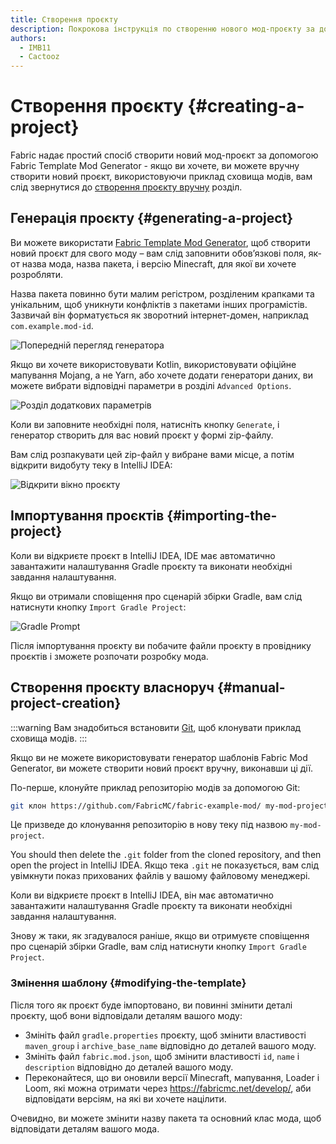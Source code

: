 ```yaml
---
title: Створення проєкту
description: Покрокова інструкція по створенню нового мод-проєкту за допомогою генератора шаблонів модів Fabric.
authors:
  - IMB11
  - Cactooz
---
```


# Створення проєкту {#creating-a-project}

Fabric надає простий спосіб створити новий мод-проєкт за допомогою Fabric Template Mod Generator - якщо ви хочете, ви можете вручну створити новий проєкт, використовуючи приклад сховища модів, вам слід звернутися до [створення проєкту вручну](#manual-project-creation) розділ.

## Генерація проєкту {#generating-a-project}

Ви можете використати [Fabric Template Mod Generator](https://fabricmc.net/develop/template/), щоб створити новий проєкт для свого моду – вам слід заповнити обов’язкові поля, як-от назва мода, назва пакета, і версію Minecraft, для якої ви хочете розробляти.

Назва пакета повинно бути малим регістром, розділеним крапками та унікальним, щоб уникнути конфліктів з пакетами інших програмістів. Зазвичай він форматується як зворотний інтернет-домен, наприклад `com.example.mod-id`.

![Попередній перегляд генератора](/assets/develop/getting-started/template-generator.png)

Якщо ви хочете використовувати Kotlin, використовувати офіційне мапування Mojang, а не Yarn, або хочете додати генератори даних, ви можете вибрати відповідні параметри в розділі `Advanced Options`.

![Розділ додаткових параметрів](/assets/develop/getting-started/template-generator-advanced.png)

Коли ви заповните необхідні поля, натисніть кнопку `Generate`, і генератор створить для вас новий проєкт у формі zip-файлу.

Вам слід розпакувати цей zip-файл у вибране вами місце, а потім відкрити видобуту теку в IntelliJ IDEA:

![Відкрити вікно проєкту](/assets/develop/getting-started/open-project.png)

## Імпортування проєктів {#importing-the-project}

Коли ви відкриєте проєкт в IntelliJ IDEA, IDE має автоматично завантажити налаштування Gradle проєкту та виконати необхідні завдання налаштування.

Якщо ви отримали сповіщення про сценарій збірки Gradle, вам слід натиснути кнопку `Import Gradle Project`:

![Gradle Prompt](/assets/develop/getting-started/gradle-prompt.png)

Після імпортування проєкту ви побачите файли проєкту в провіднику проєктів і зможете розпочати розробку мода.

## Створення проєкту власноруч {#manual-project-creation}

:::warning
Вам знадобиться встановити [Git](https://git-scm.com/), щоб клонувати приклад сховища модів.
:::

Якщо ви не можете використовувати генератор шаблонів Fabric Mod Generator, ви можете створити новий проєкт вручну, виконавши ці дії.

По-перше, клонуйте приклад репозиторію модів за допомогою Git:

```sh
git клон https://github.com/FabricMC/fabric-example-mod/ my-mod-project
```

Це призведе до клонування репозиторію в нову теку під назвою `my-mod-project`.

You should then delete the `.git` folder from the cloned repository, and then open the project in IntelliJ IDEA. Якщо тека `.git` не показується, вам слід увімкнути показ прихованих файлів у вашому файловому менеджері.

Коли ви відкриєте проєкт в IntelliJ IDEA, він має автоматично завантажити налаштування Gradle проєкту та виконати необхідні завдання налаштування.

Знову ж таки, як згадувалося раніше, якщо ви отримуєте сповіщення про сценарій збірки Gradle, вам слід натиснути кнопку `Import Gradle Project`.

### Змінення шаблону {#modifying-the-template}

Після того як проєкт буде імпортовано, ви повинні змінити деталі проєкту, щоб вони відповідали деталям вашого моду:

- Змініть файл `gradle.properties` проєкту, щоб змінити властивості `maven_group` і `archive_base_name` відповідно до деталей вашого моду.
- Змініть файл `fabric.mod.json`, щоб змінити властивості `id`, `name` і `description` відповідно до деталей вашого моду.
- Переконайтеся, що ви оновили версії Minecraft, мапування, Loader і Loom, які можна отримати через <https://fabricmc.net/develop/>, аби відповідати версіям, на які ви хочете націлити.

Очевидно, ви можете змінити назву пакета та основний клас мода, щоб відповідати деталям вашого мода.
